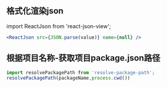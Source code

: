 ## 格式化渲染json
 import ReactJson from 'react-json-view';
```jsx
<ReactJson src={JSON.parse(value)} name={null} />
```

## 根据项目名称-获取项目package.json路径
```js
import resolvePackagePath from 'resolve-package-path';
resolvePackagePath(packageName,process.cwd())
```
